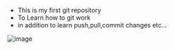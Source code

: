 * This is my first git repository
* To Learn how to git work
* in addition to learn push,pull,commit changes etc... 

![image](https://github.com/aslam347/first-git/assets/153972977/1b1d1ffe-7956-4272-a7b8-edef52484bb2)

